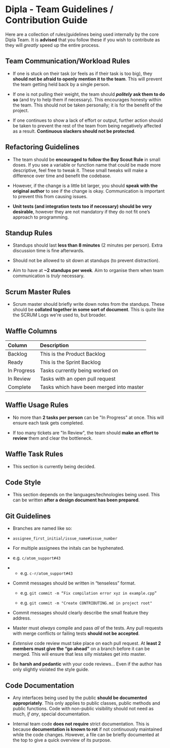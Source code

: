 # Dipla - Team Guidelines / Contribution Guide

Here are a collection of rules/guidelines being used internally by the core Dipla Team. It is **advised** that you follow these if you wish to contribute as they will _greatly_ speed up the entire process.

## Team Communication/Workload Rules

* If one is stuck on their task (or feels as if their task is too big), they **should not be afraid to openly mention it to the team**. This will prevent the team getting held back by a single person.

* If one is not pulling their weight, the team should **_politely_ ask them to do so** (and try to help them if necessary). This encourages honesty within the team. This should not be taken personally; it is for the benefit of the project.

* If one continues to show a lack of effort or output, further action should be taken to prevent the rest of the team from being negatively affected as a result. **Continuous slackers should not be protected**.

## Refactoring Guidelines

* The team should be **encouraged to follow the Boy Scout Rule** in small doses. If you see a variable or function name that could be made more descriptive, feel free to tweak it. These small tweaks will make a difference over time and benefit the codebase.

 * However, if the change is a little bit larger, you should **speak with the original author** to see if the change is okay. Communication is important to prevent this from causing issues.

* **Unit tests (and integration tests too if necessary) should be very desirable**, however they are not mandatory if they do not fit one’s approach to programming.

## Standup Rules

* Standups should last **less than 8 minutes** (2 minutes per person). Extra discussion time is fine afterwards.

* Should not be allowed to sit down at standups (to prevent distraction).

* Aim to have at **~2 standups per week**. Aim to organise them when team communication is _truly_ necessary.

## Scrum Master Rules

* Scrum master should briefly write down notes from the standups. These should be **collated together in some sort of document**. This is quite like the SCRUM Logs we're used to, but broader.

## Waffle Columns

| Column         | Description                              |
| :------------- | :--------------------------------------- |
| Backlog        | This is the Product Backlog              |
| Ready          | This is the Sprint Backlog               |
| In Progress    | Tasks currently being worked on          |
| In Review      | Tasks with an open pull request          |
| Complete       | Tasks which have been merged into master |

## Waffle Usage Rules

* No more than **2 tasks per person** can be "In Progress" at once. This will ensure each task gets completed.

* If too many tickets are "In Review", the team should **make an effort to review** them and clear the bottleneck.

## Waffle Task Rules

* This section is currently being decided.

## Code Style

* This section depends on the languages/technologies being used. This can be written **after a design document has been prepared**.

## Git Guidelines

* Branches are named like so:

 * `assignee_first_initial/issue_name#issue_number`

 * For multiple assignees the initals can be hyphenated.
 
 * e.g. `c/atom_support#43`

 *  * e.g. `c-r/atom_support#43`

* Commit messages should be written in “tenseless” format.
   
   * e.g. `git commit -m “Fix compilation error xyz in example.cpp”`
   
   * e.g. `git commit -m "Create CONTRIBUTING.md in project root"`

* Commit messages should clearly describe the small feature they address.

* Master must _always_ compile and pass _all_ of the tests. Any pull requests with merge conflicts or failing tests **should not be accepted**.

* _Extensive_ code review must take place on each pull request. At **least 2 members must give the “go ahead”** on a branch before it can be merged. This will ensure that less silly mistakes get into master.

* Be **harsh and pedantic** with your code reviews... Even if the author has only slightly violated the style guide.

## Code Documentation

* Any interfaces being used by the public **should be documented appropriately**. This only applies to public classes, public methods and public functions. Code with non-public visibility should not need as much, _if any_, special documentation.

* Internal team code **does not require** strict documentation. This is because **documentation is known to rot** if not continuously maintained  while the code changes. However, a file can be briefly documented at the top to give a quick overview of its purpose.
